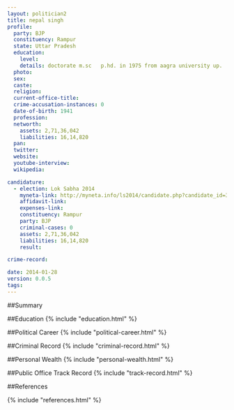 ```yaml
---
layout: politician2
title: nepal singh
profile: 
  party: BJP
  constituency: Rampur
  state: Uttar Pradesh
  education: 
    level: 
    details: doctorate m.sc   p.hd. in 1975 from aagra university up.
  photo: 
  sex: 
  caste: 
  religion: 
  current-office-title: 
  crime-accusation-instances: 0
  date-of-birth: 1941
  profession: 
  networth: 
    assets: 2,71,36,042
    liabilities: 16,14,820
  pan: 
  twitter: 
  website: 
  youtube-interview: 
  wikipedia: 

candidature: 
  - election: Lok Sabha 2014
    myneta-link: http://myneta.info/ls2014/candidate.php?candidate_id=3180
    affidavit-link: 
    expenses-link: 
    constituency: Rampur 
    party: BJP
    criminal-cases: 0
    assets: 2,71,36,042
    liabilities: 16,14,820
    result:  

crime-record: 

date: 2014-01-28
version: 0.0.5
tags: 
---
```

##Summary


##Education
{% include "education.html" %}


##Political Career
{% include "political-career.html" %}


##Criminal Record
{% include "criminal-record.html" %}


##Personal Wealth
{% include "personal-wealth.html" %}


##Public Office Track Record
{% include "track-record.html" %}


##References


{% include "references.html" %}